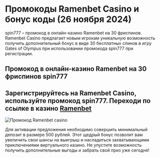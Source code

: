 # Промокоды Ramenbet Casino и бонус коды (26 ноября 2024)
spin777 – промокод в онлайн-казино Ramenbet на 30 фриспинов.
Ramenbet Casino предлагает новым игрокам уникальную возможность получить дополнительный бонус в виде 30 бесплатных спинов в игру Gates of Olympus при использовании промокода spin777 при регистрации. 
## Промокод в онлайн-казино Ramenbet на 30 фриспинов spin777
## Зарегистрируйтесь на Ramenbet Casino, используйте промокод spin777. Переходи по ссылке в казино [Ramenbet](https://linkcasino.ru/ramenbet_casino)

![Промокод Ramenbet casino](https://github.com/user-attachments/assets/21fa7d06-e810-4bc6-8a10-7b090a682025)

Для активации предложения необходимо совершить минимальный депозит в размере 500 рублей. Этот щедрый бонус позволит вам увеличить свои шансы на выигрыш и насладиться захватывающими приключениями виртуального казино. 
Не упустите возможность получить дополнительные выгоды и забрать свой приз уже сегодня!

